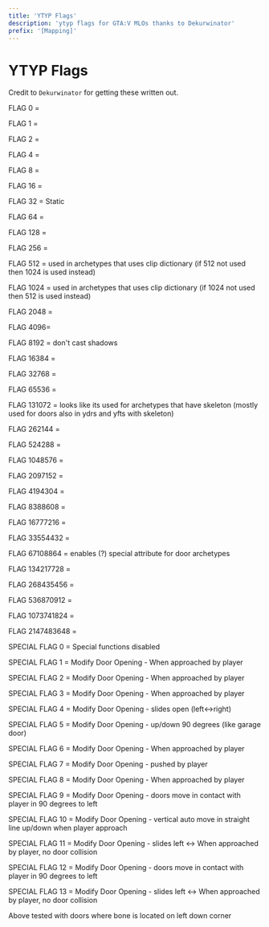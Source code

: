 ```yaml
---
title: 'YTYP Flags'
description: 'ytyp flags for GTA:V MLOs thanks to Dekurwinator'
prefix: '[Mapping]'
---
```


# YTYP Flags

Credit to `Dekurwinator` for getting these written out.

FLAG 0 =

FLAG 1 =

FLAG 2 =

FLAG 4 =

FLAG 8 =

FLAG 16 =

FLAG 32 = Static

FLAG 64 =

FLAG 128 =

FLAG 256 =

FLAG 512 = used in archetypes that uses clip dictionary (if 512 not used
then 1024 is used instead)

FLAG 1024 = used in archetypes that uses clip dictionary (if 1024 not
used then 512 is used instead)

FLAG 2048 =

FLAG 4096=

FLAG 8192 = don\'t cast shadows

FLAG 16384 =

FLAG 32768 =

FLAG 65536 =

FLAG 131072 = looks like its used for archetypes that have skeleton
(mostly used for doors also in ydrs and yfts with skeleton)

FLAG 262144 =

FLAG 524288 =

FLAG 1048576 =

FLAG 2097152 =

FLAG 4194304 =

FLAG 8388608 =

FLAG 16777216 =

FLAG 33554432 =

FLAG 67108864 = enables (?) special attribute for door archetypes

FLAG 134217728 =

FLAG 268435456 =

FLAG 536870912 =

FLAG 1073741824 =

FLAG 2147483648 =

SPECIAL FLAG 0 = Special functions disabled

SPECIAL FLAG 1 = Modify Door Opening - When approached by player

SPECIAL FLAG 2 = Modify Door Opening - When approached by player

SPECIAL FLAG 3 = Modify Door Opening - When approached by player

SPECIAL FLAG 4 = Modify Door Opening - slides open (left\<-\>right)

SPECIAL FLAG 5 = Modify Door Opening - up/down 90 degrees (like garage
door)

SPECIAL FLAG 6 = Modify Door Opening - When approached by player

SPECIAL FLAG 7 = Modify Door Opening - pushed by player

SPECIAL FLAG 8 = Modify Door Opening - When approached by player

SPECIAL FLAG 9 = Modify Door Opening - doors move in contact with player
in 90 degrees to left

SPECIAL FLAG 10 = Modify Door Opening - vertical auto move in straight
line up/down when player approach

SPECIAL FLAG 11 = Modify Door Opening - slides left \<-\> When
approached by player, no door collision

SPECIAL FLAG 12 = Modify Door Opening - doors move in contact with
player in 90 degrees to left

SPECIAL FLAG 13 = Modify Door Opening - slides left \<-\> When
approached by player, no door collision

Above tested with doors where bone is located on left down corner
